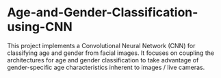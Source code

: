 # Age-and-Gender-Classification-using-CNN
This project implements a Convolutional Neural Network (CNN) for classifying age and gender from facial images. It focuses on coupling the architectures for age and gender classification to take advantage of gender-specific age characteristics inherent to images / live cameras.
